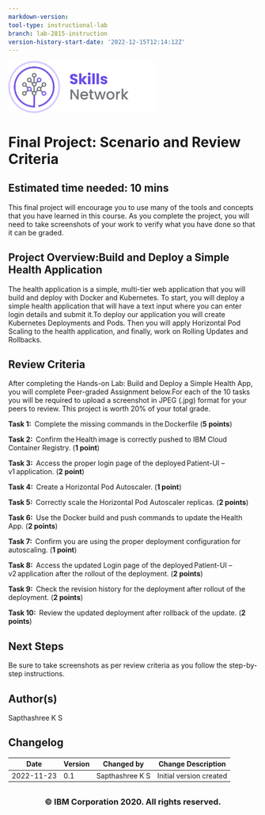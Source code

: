 ```yaml
---
markdown-version:
tool-type: instructional-lab
branch: lab-2815-instruction
version-history-start-date: '2022-12-15T12:14:12Z'
---
```

<img src="images/IDSN-new-logo.png" width="300"/>


# Final Project: Scenario and Review Criteria
## **Estimated time needed:** 10 mins

This final project will encourage you to use many of the tools and concepts that you have learned in this course. As you complete the project, you will need to take screenshots of your work to verify what you have done so that it can be graded. 

## Project Overview:Build and Deploy a Simple Health Application

The health application is a simple, multi-tier web application that you will build and deploy with Docker and Kubernetes. To start, you will deploy a simple health application that will have a text input where you can enter login details and submit it.To deploy our application you will create Kubernetes Deployments and Pods. Then you will apply Horizontal Pod Scaling to the health application, and finally, work on Rolling Updates and Rollbacks.

## Review Criteria

After completing the Hands-on Lab: Build and Deploy a Simple Health App, you will complete Peer-graded Assignment below.For each of the 10 tasks you will be required to upload a screenshot in JPEG (.jpg) format for your peers to review. This project is worth 20% of your total grade.
  
**Task 1:**  Complete the missing commands in the Dockerfile (**5 points**)

**Task 2:**  Confirm the Health image is correctly pushed to IBM Cloud Container Registry. (**1 point**)

**Task 3:**  Access the proper login page of the deployed Patient-UI – v1 application. (**2 point**)

**Task 4:**  Create a Horizontal Pod Autoscaler. (**1 point**)

**Task 5:**  Correctly scale the Horizontal Pod Autoscaler replicas. (**2 points**)

**Task 6:**  Use the Docker build and push commands to update the Health App. (**2 points**)

**Task 7:**  Confirm you are using the proper deployment configuration for autoscaling. (**1 point**)

**Task 8:**  Access the updated Login page of the deployed Patient-UI – v2 application after the rollout of the deployment. (**2 points**)

**Task 9:**  Check the revision history for the deployment after rollout of the deployment. (**2 points**)

**Task 10:**  Review the updated deployment after rollback of the update. (**2 points**)

## Next Steps
Be sure to take screenshots as per review criteria as you follow the step-by-step instructions.

## Author(s)
Sapthashree K S


## Changelog
| Date | Version | Changed by | Change Description |
|------|--------|--------|---------|
| 2022-11-23 | 0.1 | Sapthashree K S | Initial version created |



## <h3 align="center"> © IBM Corporation 2020. All rights reserved. <h3/>

